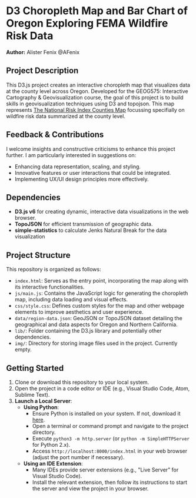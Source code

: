 # D3 Choropleth Map and Bar Chart of Oregon Exploring FEMA Wildfire Risk Data

**Author:** Alister Fenix @AFenix

## Project Description

This D3.js project creates an interactive choropleth map that visualizes data at the county level across Oregon. Developed for the GEOG575: Interactive Cartography & Geovisualization course, the goal of this project is to build skills in geovisualization techniques using D3 and topojson. This map represents [The National Risk Index Counties Map](https://arcgis.com/home/item.html?id=99e0031f48a543b5a6628c1476074f84) focussing specifially on wildfire risk data summarized at the county level.

## Feedback & Contributions

I welcome insights and constructive criticisms to enhance this project further. I am particularly interested in suggestions on:
- Enhancing data representation, scaling, and styling.
- Innovative features or user interactions that could be integrated.
- Implementing UX/UI design principles more effectively.

## Dependencies

- **D3.js v6** for creating dynamic, interactive data visualizations in the web browser.
- **TopoJSON** for efficient transmission of geographic data.
- **simple-statistics** to calculate Jenks Natural Break for the data visualization

## Project Structure

This repository is organized as follows:

- `index.html`: Serves as the entry point, incorporating the map along with its interactive functionalities.
- `js/main.js`: Contains the JavaScript logic for generating the choropleth map, including data loading and visual effects.
- `css/style.css`: Defines custom styles for the map and other webpage elements to improve aesthetics and user experience.
- `data/region-data.json`: GeoJSON or TopoJSON dataset detailing the geographical and data aspects for Oregon and Northern California.
- `lib/`: Folder containing the D3.js library and potentially other dependencies.
- `img/`: Directory for storing image files used in the project. Currently empty.

## Getting Started

1. Clone or download this repository to your local system.
2. Open the project in a code editor or IDE (e.g., Visual Studio Code, Atom, Sublime Text).
3. **Launch a Local Server**:
   - **Using Python**:
     - Ensure Python is installed on your system. If not, download it [here](https://www.python.org/downloads/).
     - Open a terminal or command prompt and navigate to the project directory.
     - Execute `python3 -m http.server` (or `python -m SimpleHTTPServer` for Python 2.x).
     - Access `http://localhost:8000/index.html` in your web browser (adjust the port number if necessary).
   - **Using an IDE Extension**:
     - Many IDEs provide server extensions (e.g., "Live Server" for Visual Studio Code).
     - Install the relevant extension, then follow its instructions to start the server and view the project in your browser.

